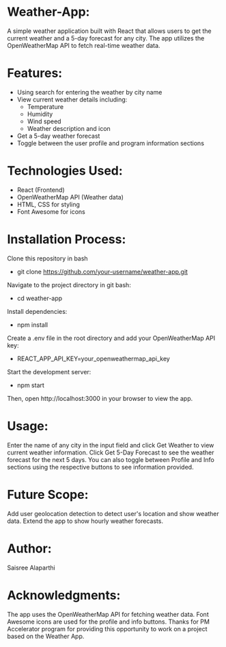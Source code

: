 # Weather-App:
A simple weather application built with React that allows users to get the current weather and a 5-day forecast for any city. The app utilizes the OpenWeatherMap API to fetch real-time weather data.

# Features:
- Using search for entering the weather by city name
- View current weather details including:
  - Temperature
  - Humidity
  - Wind speed
  - Weather description and icon
- Get a 5-day weather forecast
- Toggle between the user profile and program information sections

# Technologies Used:
- React (Frontend)
- OpenWeatherMap API (Weather data)
- HTML, CSS for styling
- Font Awesome for icons

# Installation Process:
  Clone this repository in bash
   - git clone https://github.com/your-username/weather-app.git
     
  Navigate to the project directory in git bash:
   - cd weather-app
     
  Install dependencies:
   - npm install
     
  Create a .env file in the root directory and add your OpenWeatherMap API key:
   - REACT_APP_API_KEY=your_openweathermap_api_key
     
  Start the development server:
   - npm start
     
  Then, open http://localhost:3000 in your browser to view the app.

# Usage:
   Enter the name of any city in the input field and click Get Weather to view current weather information.
   Click Get 5-Day Forecast to see the weather forecast for the next 5 days.
   You can also toggle between Profile and Info sections using the respective buttons to see information provided.

# Future Scope:
   Add user geolocation detection to detect user's location and show weather data.
   Extend the app to show hourly weather forecasts.
   
# Author:
   Saisree Alaparthi
   
# Acknowledgments:
   The app uses the OpenWeatherMap API for fetching weather data. Font Awesome icons are used for the profile and info buttons.
   Thanks for PM Accelerator program for providing this opportunity to work on a project based on the Weather App.
   
